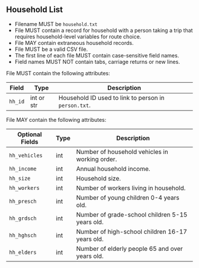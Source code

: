 ## Household List

 *  Filename MUST be `household.txt`
 *  File MUST contain a record for household with a person taking a trip that requires household-level variables for route choice.
 *  File MAY contain extraneous household records.
 *  File MUST be a valid CSV file.
 *  The first line of each file MUST contain case-sensitive field names.
 *  Field names MUST NOT contain tabs, carriage returns or new lines.
 
File MUST contain the following attributes:

Field         	| Type   	| Description
--------------	|--------	|---------------------------------------------------------
`hh_id`         |int or str | Household ID used to link to person in `person.txt`. 


File MAY contain the following attributes:

Optional Fields | Type   	| Description
--------------	|--------	|---------------------------------------------------------
`hh_vehicles`  	|int		| Number of household vehicles in working order.
`hh_income`     |int     	| Annual household income.
`hh_size`		|int     	| Household size.
`hh_workers`	|int     	| Number of workers living in household.
`hh_presch`	 	|int     	| Number of young children 0-4 years old.
`hh_grdsch`	 	|int    	| Number of grade-school children 5-15 years old.
`hh_hghsch`		|int    	| Number of high-school children 16-17 years old.
`hh_elders`		|int     	| Number of elderly people 65 and over years old.